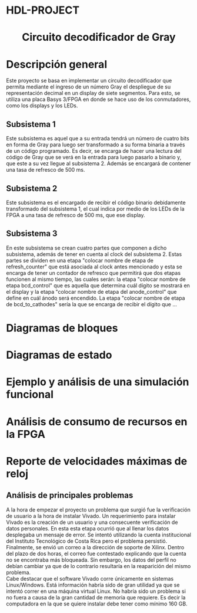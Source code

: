 # HDL-PROJECT
<h1 align="center"> Circuito decodificador de Gray </h1>

# Descripción general
Este proyecto se basa en implementar un circuito decodificador que permita mediante el ingreso de un número Gray el despliegue de su representación decimal en un display de siete segmentos. Para esto, se utiliza una placa Basys 3/FPGA en donde se hace uso de los conmutadores, como los displays y los LEDs.
## Subsistema 1
Este subsistema es aquel que a su entrada tendrá un número de cuatro bits en forma de Gray para luego ser transformado a su forma binaria a través de un código programado. Es decir, se encarga de hacer una lectura del código de Gray que se verá en la entrada para luego pasarlo a binario y, que este a su vez llegue al subsistema 2. Además se encargará de contener una tasa de refresco de 500 ms.

## Subsistema 2
Este subsistema es el encargado de recibir el código binario debidamente transformado del subsistema 1, el cual indica por medio de los LEDs de la FPGA a una tasa de refresco de 500 ms, que ese display.

## Subsistema 3
En este subsistema se crean cuatro partes que componen a dicho subsistema, además de tener en cuenta al clock del subsistema 2. Estas partes se dividen en una etapa "colocar nombre de etapa de refresh_counter" que está asociada al clock antes mencionado y esta se encarga de tener un contador de refresco que permitirá que dos etapas funcionen al mismo tiempo, las cuales serán: la etapa "colocar nombre de etapa bcd_control" que es aquella que determina cuál dígito se mostrará en el display y la etapa "colocar nombre de etapa del anode_control" que define en cuál ánodo será encendido. La etapa "colocar nombre de etapa de bcd_to_cathodes" sería la que se encarga de recibir el dígito que ...

# Diagramas de bloques
[comment]: <> (de cada subsistema y su funcionamiento fundamental, según descritos en la sección 5.)
# Diagramas de estado
[comment]: <> (de todas las FSM diseñadas, si existen, según descritos en la sección 5)
# Ejemplo y análisis de una simulación funcional
[comment]: <> (del sistema completo, desde el estímulo de entrada hasta el manejo de los 7 segmentos.)
# Análisis de consumo de recursos en la FPGA 
[comment]: <> (LUTs, FFs, etc. y del consumo de potencia que reporta la herramienta Vivado.)
# Reporte de velocidades máximas de reloj 
[comment]: <> (posibles en el diseño mínima frecuencia de reloj para este diseño: 50 MHz.)
## Análisis de principales problemas 
[comment]: <> (hallados durante el trabajo y de las soluciones aplicadas)
A la hora de empezar el proyecto un problema que surgió fue la verificación de usuario a la hora de instalar Vivado. Un requerimiento para instalar Vivado es la creación de un usuario y una consecuente verificación de datos personales. En esta esta etapa ocurrió que al llenar los datos desplegaba un mensaje de error. Se intentó utilizando la cuenta institucional del Instituto Tecnológico de Costa Rica pero el problema persistió. Finalmente, se envió un correo a la dirección de soporte de Xilinx. Dentro del plazo de dos horas, el correo fue contestado explicando que la cuenta no se encontraba más bloqueada. Sin embargo, los datos del perfil no debían cambiar ya que de lo contrario resultaría en la reaparición del mismo problema.   
Cabe destacar que el software Vivado corre únicamente en sistemas Linux/Windows. Está información habría sido de gran utilidad ya que se intentó correr en una máquina virtual Linux. No habría sido un problema si no fuera a causa de la gran cantidad de memoria que requiere. Es decir la computadora en la que se quiere instalar debe tener como mínimo 160 GB.  

